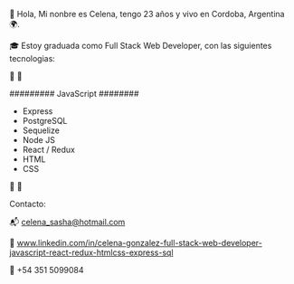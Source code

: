 👋 Hola, Mi nonbre es Celena, tengo 23 años y vivo en Cordoba, Argentina 🌍.

🎓 Estoy graduada como Full Stack Web Developer, con las siguientes tecnologias: 

 🔨 🔧
 
######### JavaScript ########
- Express
- PostgreSQL
- Sequelize
- Node JS
- React / Redux
- HTML
- CSS



🔨 🔧

Contacto:

📬 celena_sasha@hotmail.com

💼 www.linkedin.com/in/celena-gonzalez-full-stack-web-developer-javascript-react-redux-htmlcss-express-sql

📱  +54 351 5099084




